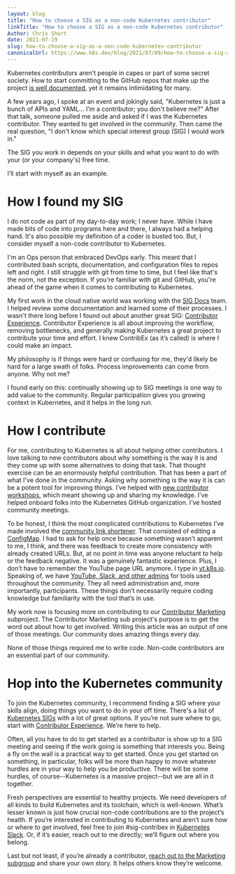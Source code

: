 ```yaml
---
layout: blog
title: "How to choose a SIG as a non-code Kubernetes contributor"
linkTitle: "How to choose a SIG as a non-code Kubernetes contributor"
Author: Chris Short
date: 2021-07-19
slug: how-to-choose-a-sig-as-a-non-code-kubernetes-contributor
canonicalUrl: https://www.k8s.dev/blog/2021/07/09/how-to-choose-a-sig-as-a-non-code-kubernetes-contributor/
---
```


Kubernetes contributors aren't people in capes or part of some secret society. How to start committing to the GitHub repos that make up the project [is well documented](https://www.kubernetes.dev/docs/guide/), yet it remains intimidating for many.

A few years ago, I spoke at an event and jokingly said, "Kubernetes is just a bunch of APIs and YAML... I'm a contributor; you don't believe me?" After that talk, someone pulled me aside and asked if I was the Kubernetes contributor. They wanted to get involved in the community. Then came the real question, "I don't know which special interest group (SIG) I would work in."

The SIG you work in depends on your skills and what you want to do with your (or your company's) free time.

I’ll start with myself as an example.

# How I found my SIG

I do not code as part of my day-to-day work; I never have. While I have made bits of code into programs here and there, I always had a helping hand. It's also possible my definition of a coder is busted too. But, I consider myself a non-code contributor to Kubernetes.

I'm an Ops person that embraced DevOps early. This meant that I contributed bash scripts, documentation, and configuration files to repos left and right. I still struggle with git from time to time, but I feel like that's the norm, not the exception. If you're familiar with git and GitHub, you're ahead of the game when it comes to contributing to Kubernetes.

My first work in the cloud native world was working with the [SIG Docs](https://github.com/kubernetes/community/tree/master/sig-docs) team. I helped review some documentation and learned some of their processes. I wasn't there long before I found out about another great SIG: [Contributor Experience](https://github.com/kubernetes/community/blob/master/sig-contributor-experience/README.md). Contributor Experience is all about improving the workflow, removing bottlenecks, and generally making Kubernetes a great project to contribute your time and effort. I knew ContribEx (as it’s called) is where I could make an impact.

My philosophy is if things were hard or confusing for me, they'd likely be hard for a large swath of folks. Process improvements can come from anyone. Why not me?

I found early on this: continually showing up to SIG meetings is one way to add value to the community. Regular participation gives you growing context in Kubernetes, and it helps in the long run.

# How I contribute

For me, contributing to Kubernetes is all about helping other contributors. I love talking to new contributors about why something is the way it is and they come up with some alternatives to doing that task. That thought exercise can be an enormously helpful contribution. That has been a part of what I've done in the community. Asking why something is the way it is can be a potent tool for improving things. I’ve helped with [new contributor workshops](https://github.com/kubernetes/community/blob/master/events/2018/05-contributor-summit/new-contributor-workshop.md), which meant showing up and sharing my knowledge. I’ve helped onboard folks into the Kubernetes GitHub organization. I’ve hosted community meetings.

To be honest, I think the most complicated contributions to Kubernetes I’ve made involved the [community link shortener](https://github.com/kubernetes/k8s.io/blob/master/k8s.io/configmap-nginx.yaml). That consisted of editing a [ConfigMap](https://kubernetes.io/docs/concepts/configuration/configmap/). I had to ask for help once because something wasn’t apparent to me, I think, and there was feedback to create more consistency with already created URLs. But, at no point in time was anyone reluctant to help or the feedback negative. It was a genuinely fantastic experience. Plus, I don’t have to remember the YouTube page URL anymore. I type in [yt.k8s.io](https://yt.k8s.io). Speaking of, we have [YouTube, Slack, and other admins](https://www.kubernetes.dev/docs/comms/moderators/) for tools used throughout the community. They all need administration and, more importantly, participants. These things don’t necessarily require coding knowledge but familiarity with the tool that’s in use.

My work now is focusing more on contributing to our [Contributor Marketing](https://github.com/kubernetes/community/tree/master/communication/marketing-team) subproject. The Contributor Marketing sub project's purpose is to get the word out about how to get involved. Writing this article was an output of one of those meetings. Our community does amazing things every day.

None of those things required me to write code. Non-code contributors are an essential part of our community.

# Hop into the Kubernetes community

To join the Kubernetes community, I recommend finding a SIG where your skills align, doing things you want to do in your off time. There's a list of [Kubernetes SIGs](https://www.kubernetes.dev/community/community-groups/) with a lot of great options. If you’re not sure where to go, start with [Contributor Experience](https://github.com/kubernetes/community/tree/master/sig-contributor-experience). We’re here to help.

Often, all you have to do to get started as a contributor is show up to a SIG meeting and seeing if the work going is something that interests you. Being a fly on the wall is a practical way to get started. Once you get started on something, in particular, folks will be more than happy to move whatever hurdles are in your way to help you be productive. There will be some hurdles, of course--Kubernetes is a massive project--but we are all in it together.

Fresh perspectives are essential to healthy projects. We need developers of all kinds to build Kubernetes and its toolchain, which is well-known. What’s lesser known is just how crucial non-code contributions are to the project’s health. If you’re interested in contributing to Kubernetes and aren’t sure how or where to get involved, feel free to join #sig-contribex in [Kubernetes Slack](https://slack.k8s.io/). Or, if it’s easier, reach out to me directly; we’ll figure out where you belong.

Last but not least, if you’re already a contributor, [reach out to the Marketing subgroup](https://github.com/kubernetes/community/issues/new?assignees=&labels=area%2Fcontributor-comms%2C+sig%2Fcontributor-experience&template=marketing-request.md&title=REQUEST%3A+New+blog+proposal) and share your own story. It helps others know they’re welcome.
